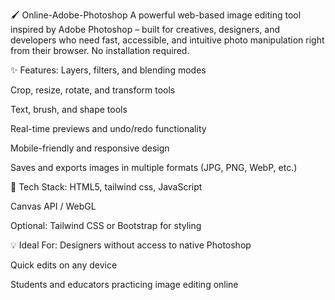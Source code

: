 🖌️ Online-Adobe-Photoshop
A powerful web-based image editing tool inspired by Adobe Photoshop – built for creatives, designers, and developers who need fast, accessible, and intuitive photo manipulation right from their browser. No installation required.


✨ Features:
Layers, filters, and blending modes

Crop, resize, rotate, and transform tools

Text, brush, and shape tools

Real-time previews and undo/redo functionality

Mobile-friendly and responsive design

Saves and exports images in multiple formats (JPG, PNG, WebP, etc.)

🚀 Tech Stack:
HTML5, tailwind css, JavaScript

Canvas API / WebGL 

Optional: Tailwind CSS or Bootstrap for styling

💡 Ideal For:
Designers without access to native Photoshop

Quick edits on any device

Students and educators practicing image editing online

